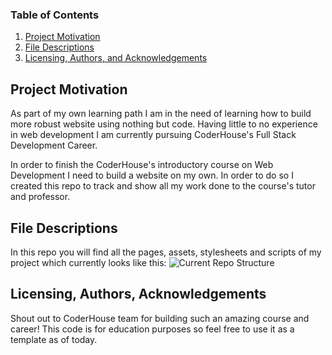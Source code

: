 ### Table of Contents

1. [Project Motivation](#motivation)
2. [File Descriptions](#files)
3. [Licensing, Authors, and Acknowledgements](#licensing)

## Project Motivation<a name="motivation"></a>

As part of my own learning path I am in the need of learning how to build more robust website using nothing but code.
Having little to no experience in web development I am currently pursuing CoderHouse's Full Stack Development Career.

In order to finish the CoderHouse's introductory course on Web Development I need to build a website on my own. In order to do so
I created this repo to track and show all my work done to the course's tutor and professor.

## File Descriptions <a name="files"></a>

In this repo you will find all the pages, assets, stylesheets and scripts of my project which currently looks like this:
![Current Repo Structure](root/images/root-structure.png "San Juan Mountains")

## Licensing, Authors, Acknowledgements<a name="licensing"></a>

Shout out to CoderHouse team for building such an amazing course and career! This code is for education purposes so feel
free to use it as a template as of today.